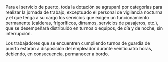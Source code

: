 Para el servicio de puerto, toda la dotación se agrupará por categorías para realizar la jornada de trabajo, exceptuado el personal de vigilancia nocturna y el que tenga a su cargo los servicios que exigen un funcionamiento permanente (calderas, frigoríficos, dínamos, servicios de pasajeros, etc.), que se desempeñará distribuido en turnos o equipos, de día y de noche, sin interrupción.

Los trabajadores que se encuentren cumpliendo turnos de guardia de puerto estarán a disposición del empleador durante veinticuatro horas, debiendo, en consecuencia, permanecer a bordo.